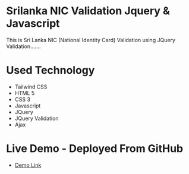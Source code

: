 # Srilanka NIC Validation Jquery & Javascript

This is Sri Lanka NIC (National Identity Card) Validation using JQuery Validation.......

# Used Technology

- Tailwind CSS
- HTML 5
- CSS 3
- Javascript
- JQuery
- JQuery Validation
- Ajax

# Live Demo - Deployed From GitHub

- [Demo Link](https://mohamed-siraj.github.io/srilanka-nic-validation-jquery-javascript/)

